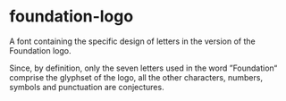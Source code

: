 # foundation-logo
A font containing the specific design of letters in the version of the Foundation logo.

Since, by definition, only the seven letters used in the word ”Foundation“ comprise the glyphset of the logo, all the other characters, numbers, symbols and punctuation are conjectures.  
